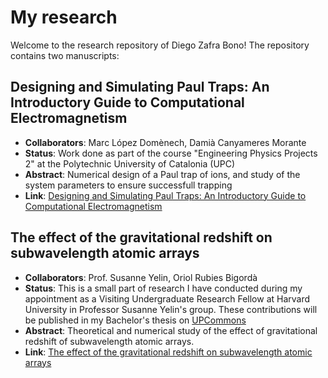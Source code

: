 # My research

Welcome to the research repository of Diego Zafra Bono! The repository contains two manuscripts:

## Designing and Simulating Paul Traps: An Introductory Guide to Computational Electromagnetism

- **Collaborators**: Marc López Domènech, Damià Canyameres Morante
- **Status**: Work done as part of the course "Engineering Physics Projects 2" at the Polytechnic University of Catalonia (UPC)
- **Abstract**: Numerical design of a Paul trap of ions, and study of the system parameters to ensure successfull trapping
- **Link**: [Designing and Simulating Paul Traps: An Introductory Guide to Computational Electromagnetism](https://github.com/Z-diego/My-research/blob/main/Designing_and_Simulating_Paul_Traps__An_Introductory_Guide_to_Computational_Electromagnetism.pdf)

## The effect of the gravitational redshift on subwavelength atomic arrays

- **Collaborators**: Prof. Susanne Yelin, Oriol Rubies Bigordà
- **Status**: This is a small part of research I have conducted during my appointment as a Visiting Undergraduate Research Fellow at Harvard University in Professor Susanne Yelin's group. These contributions will be published in my Bachelor's thesis on [UPCommons](https://upcommons.upc.edu/)
- **Abstract**: Theoretical and numerical study of the effect of gravitational redshift of subwavelength atomic arrays.
- **Link**: [The effect of the gravitational redshift on subwavelength atomic arrays](https://github.com/Z-diego/My-research/blob/main/gravitational_redshift_on_atomic_arrays.pdf)
